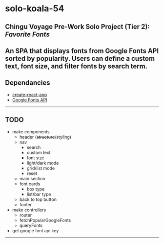 # solo-koala-54

## Chingu Voyage Pre-Work Solo Project (Tier 2): *Favorite Fonts* ##
An SPA that displays fonts from Google Fonts API sorted by popularity. Users can define a custom text, font size, and filter fonts by search term.
----
## Dependancies
- [create-react-app](https://reactjs.org/docs/create-a-new-react-app.html)
- [Google Fonts API](https://developers.google.com/fonts/)

---- 
## TODO
- make components
    - header (~~structure~~/styling)
    - nav
        - search
        - custom text
        - font size
        - light/dark mode
        - grid/list mode
        - reset
    - main section
    - font cards
        - box type
        - list/bar type
    -  back to top button
    -  footer
- make controllers
    - router
    - fetchPopularGoogleFonts
    - queryFonts
- get google font api key
----

